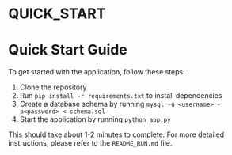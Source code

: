 # QUICK_START

# Quick Start Guide
To get started with the application, follow these steps:

1. Clone the repository
2. Run `pip install -r requirements.txt` to install dependencies
3. Create a database schema by running `mysql -u <username> -p<password> < schema.sql`
4. Start the application by running `python app.py`

This should take about 1-2 minutes to complete. For more detailed instructions, please refer to the `README_RUN.md` file.